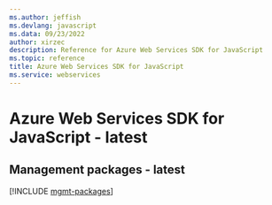 ```yaml
---
ms.author: jeffish
ms.devlang: javascript
ms.data: 09/23/2022
author: xirzec
description: Reference for Azure Web Services SDK for JavaScript
ms.topic: reference
title: Azure Web Services SDK for JavaScript
ms.service: webservices
---
```

# Azure Web Services SDK for JavaScript - latest

## Management packages - latest
[!INCLUDE [mgmt-packages](web-services-mgmt-index.md)]